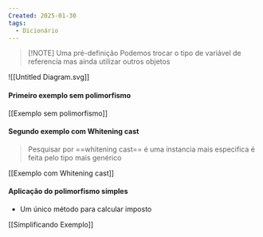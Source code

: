 ```yaml
---
Created: 2025-01-30
tags:
  - Dicionário
---
```


> [!NOTE] Uma pré-definição
> Podemos trocar o tipo de variável de referencia mas ainda utilizar outros objetos 


![[Untitled Diagram.svg]]

#### Primeiro exemplo sem polimorfismo
[[Exemplo sem polimorfismo]]


#### Segundo exemplo com Whitening cast

> Pesquisar por ==whitening cast== é uma instancia mais especifica é feita pelo tipo mais genérico 

[[Exemplo com Whitening cast]]


#### Aplicação do polimorfismo simples 

- Um único método para calcular imposto

[[Simplificando Exemplo]]
